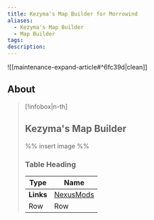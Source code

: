 ```yaml
---
title: Kezyma's Map Builder for Morrowind
aliases:
  - Kezyma's Map Builder
  - Map Builder
tags: 
description:
---
```


![[maintenance-expand-article#^6fc39d|clean]]

## About

> [!infobox|n-th]
> 
> ## Kezyma's Map Builder
> 
> %% insert image %%
> 
> ### Table Heading
> 
> | Type | Name |
> | --- | --- |
> | **Links** | [NexusMods](https://www.nexusmods.com/morrowind/mods/53963) |
> | Row | Row |